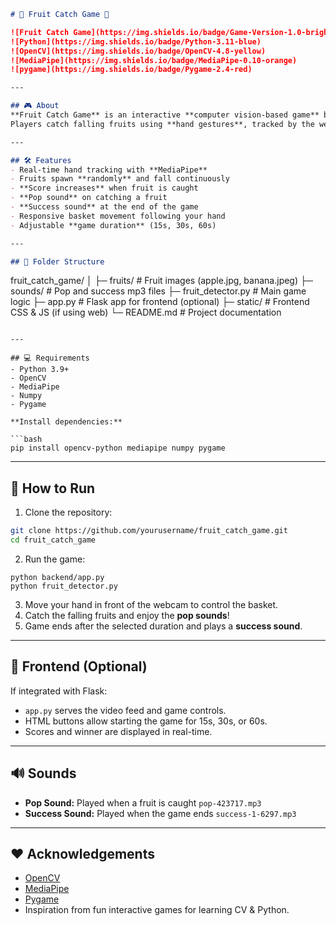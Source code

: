 

```markdown
# 🍎 Fruit Catch Game 🍌

![Fruit Catch Game](https://img.shields.io/badge/Game-Version-1.0-brightgreen)
![Python](https://img.shields.io/badge/Python-3.11-blue)
![OpenCV](https://img.shields.io/badge/OpenCV-4.8-yellow)
![MediaPipe](https://img.shields.io/badge/MediaPipe-0.10-orange)
![pygame](https://img.shields.io/badge/Pygame-2.4-red)

---

## 🎮 About
**Fruit Catch Game** is an interactive **computer vision-based game** built with Python, OpenCV, MediaPipe, and Pygame.  
Players catch falling fruits using **hand gestures**, tracked by the webcam. The game features **real-time scoring**, **pop sounds** for caught fruits, and a **success sound** when the game ends.

---

## 🛠 Features
- Real-time hand tracking with **MediaPipe**
- Fruits spawn **randomly** and fall continuously
- **Score increases** when fruit is caught
- **Pop sound** on catching a fruit
- **Success sound** at the end of the game
- Responsive basket movement following your hand
- Adjustable **game duration** (15s, 30s, 60s)

---

## 📂 Folder Structure

```

fruit_catch_game/
│
├─ fruits/                  # Fruit images (apple.jpg, banana.jpeg)
├─ sounds/                  # Pop and success mp3 files
├─ fruit_detector.py        # Main game logic
├─ app.py                   # Flask app for frontend (optional)
├─ static/                  # Frontend CSS & JS (if using web)
└─ README.md                # Project documentation

````

---

## 💻 Requirements
- Python 3.9+
- OpenCV
- MediaPipe
- Numpy
- Pygame

**Install dependencies:**

```bash
pip install opencv-python mediapipe numpy pygame
````

---

## 🚀 How to Run

1. Clone the repository:

```bash
git clone https://github.com/yourusername/fruit_catch_game.git
cd fruit_catch_game
```

2. Run the game:

```
python backend/app.py
python fruit_detector.py
```

3. Move your hand in front of the webcam to control the basket.
4. Catch the falling fruits and enjoy the **pop sounds**!
5. Game ends after the selected duration and plays a **success sound**.

---

## 🎨 Frontend (Optional)

If integrated with Flask:

* `app.py` serves the video feed and game controls.
* HTML buttons allow starting the game for 15s, 30s, or 60s.
* Scores and winner are displayed in real-time.

---

## 🔊 Sounds

* **Pop Sound:** Played when a fruit is caught
  `pop-423717.mp3`
* **Success Sound:** Played when the game ends
  `success-1-6297.mp3`

---


## ❤️ Acknowledgements

* [OpenCV](https://opencv.org/)
* [MediaPipe](https://mediapipe.dev/)
* [Pygame](https://www.pygame.org/)
* Inspiration from fun interactive games for learning CV & Python.



